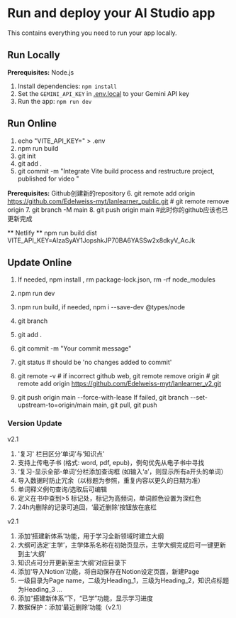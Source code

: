 # Run and deploy your AI Studio app

This contains everything you need to run your app locally.

## Run Locally

**Prerequisites:**  Node.js

1. Install dependencies:
   `npm install`
2. Set the `GEMINI_API_KEY` in [.env.local](.env.local) to your Gemini API key
3. Run the app:
   `npm run dev`


## Run Online

1. echo "VITE_API_KEY=" > .env
2. npm run build
3. git init
4. git add .
5. git commit -m "Integrate Vite build process and restructure project, published for video <Atomic Habits>"

**Prerequisites:** Github创建新的repository
6. git remote add origin https://github.com/Edelweiss-myt/lanlearner_public.git    # git remote remove origin
7. git branch -M main
8. git push origin main        #此时你的github应该也已更新完成

** Netlify **
npm run build
dist
VITE_API_KEY=AIzaSyAY1JopshkJP70BA6YASSw2x8dkyV_AcJk




## Update Online

1. If needed, npm install , rm package-lock.json, rm -rf node_modules
2. npm run dev
   
3. npm run build, if needed, npm i --save-dev @types/node
4. git branch
5. git add . 
6. git commit -m "Your commit message" 
7. git status  # should be 'no changes added to commit'
8. git remote -v   # if incorrect github web, git remote remove origin # git remote add origin https://github.com/Edelweiss-myt/lanlearner_v2.git 
9. git push origin main --force-with-lease
    If failed, git branch --set-upstream-to=origin/main main, git pull, git push


### Version Update
v2.1
1. '复习' 栏目区分‘单词’与‘知识点’
2. 支持上传电子书 (格式: word, pdf, epub)，例句优先从电子书中寻找
3. ‘复习-显示全部-单词’分栏添加查询框 (如输入‘a’，则显示所有a开头的单词）
4. 导入数据时防止冗余（以标题为参照，重复内容以更久的日期为准）
5. 单词释义例句查询/选取后可编辑
6. 定义在书中查到>5 标记处，标记为高频词，单词颜色设置为深红色
7. 24h内删除的记录可追回，‘最近删除’按钮放在底栏

v2.1
1. 添加‘搭建新体系’功能，用于学习全新领域时建立大纲
2. 大纲可选定‘主学’，主学体系名称在初始页显示，主学大纲完成后可一键更新到主‘大纲’
3. 知识点可分开更新至主‘大纲’对应目录下
4. 添加'导入Notion'功能，将自动保存在Notion设定页面，新建Page
5. 一级目录为Page name，二级为Heading_1，三级为Heading_2，知识点标题为Heading_3 ...
6. 添加“搭建新体系”下，“已学”功能，显示学习进度
7. 数据保护：添加‘最近删除’功能（v2.1）
